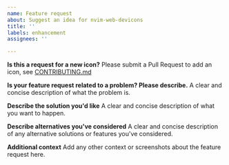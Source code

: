 ```yaml
---
name: Feature request
about: Suggest an idea for nvim-web-devicons
title: ''
labels: enhancement
assignees: ''

---
```

**Is this a request for a new icon?**
Please submit a Pull Request to add an icon, see [CONTRIBUTING.md](https://github.com/nvim-tree/nvim-web-devicons/blob/master/CONTRIBUTING.md)

**Is your feature request related to a problem? Please describe.**
A clear and concise description of what the problem is.

**Describe the solution you'd like**
A clear and concise description of what you want to happen.

**Describe alternatives you've considered**
A clear and concise description of any alternative solutions or features you've considered.

**Additional context**
Add any other context or screenshots about the feature request here.
